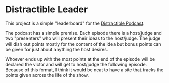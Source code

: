 # Distractible Leader

This project is a simple "leaderboard" for the [Distractible Podcast][0].

The podcast has a simple premise. Each episode there is a host/judge and two "presenters" who will present their ideas to the host/judge. The judge will dish out points mostly for the content of the idea but bonus points can be given for just about anything the host desires.

Whoever ends up with the most points at the end of the episode will be declared the victor and will get to host/judge the following episode. Because of this format, I think it would be neat to have a site that tracks the points given across the life of the show.

[0]: https://www.woodelfmedia.com/distractible